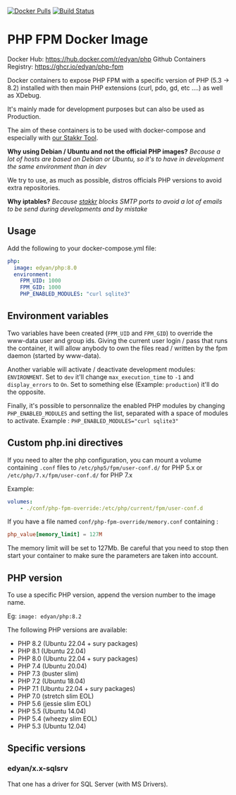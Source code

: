 [![Docker Pulls](https://img.shields.io/docker/pulls/edyan/php.svg)](https://hub.docker.com/r/edyan/php/)
[![Build Status](https://travis-ci.com/edyan/docker-php.svg?branch=master)](https://travis-ci.com/edyan/docker-php)

# PHP FPM Docker Image
Docker Hub: https://hub.docker.com/r/edyan/php
Github Containers Registry: https://ghcr.io/edyan/php-fpm

Docker containers to expose PHP FPM with a specific version of PHP (5.3 -> 8.2) installed
with then main PHP extensions (curl, pdo, gd, etc ....) as well as XDebug.

It's mainly made for development purposes but can also be used as Production.

The aim of these containers is to be used with docker-compose and especially with
[our Stakkr Tool](https://github.com/stakkr-org/stakkr).

**Why using Debian / Ubuntu and not the official PHP images?**
*Because a lot of hosts are based on Debian or Ubuntu, so it's to have in development
the same environment than in dev*

We try to use, as much as possible, distros officials PHP versions to avoid extra repositories.

**Why iptables?**
*Because [stakkr](https://github.com/stakkr-org/stakkr) blocks SMTP ports to avoid a
lot of emails to be send during developments and by mistake*


## Usage
Add the following to your docker-compose.yml file:
```yaml
php:
  image: edyan/php:8.0
  environment:
    FPM_UID: 1000
    FPM_GID: 1000
    PHP_ENABLED_MODULES: "curl sqlite3"

```

## Environment variables
Two variables have been created (`FPM_UID` and `FPM_GID`) to override the www-data user and group ids.
Giving the current user login / pass that runs the container, it will allow anybody to own the files
read / written by the fpm daemon (started by www-data).

Another variable will activate / deactivate development modules: `ENVIRONMENT`.
Set to `dev` it'll change `max_execution_time` to `-1` and `display_errors` to `On`.
Set to something else (Example: `production`) it'll do the opposite.

Finally, it's possible to personnalize the enabled PHP modules by changing `PHP_ENABLED_MODULES`
and setting the list, separated with a space of modules to activate.
Example : `PHP_ENABLED_MODULES="curl sqlite3"`

## Custom php.ini directives
If you need to alter the php configuration, you can mount a volume containing `.conf` files to
 `/etc/php5/fpm/user-conf.d/` for PHP 5.x or `/etc/php/7.x/fpm/user-conf.d/` for PHP 7.x

Example:
```yaml
volumes:
    - ./conf/php-fpm-override:/etc/php/current/fpm/user-conf.d
```

If you have a file named `conf/php-fpm-override/memory.conf` containing :
```conf
php_value[memory_limit] = 127M
```

The memory limit will be set to 127Mb. Be careful that you need to stop then start your container to make
sure the parameters are taken into account.

## PHP version
To use a specific PHP version, append the version number to the image name.

Eg: `image: edyan/php:8.2`

The following PHP versions are available:
* PHP 8.2 (Ubuntu 22.04 + sury packages)
* PHP 8.1 (Ubuntu 22.04)
* PHP 8.0 (Ubuntu 22.04 + sury packages)
* PHP 7.4 (Ubuntu 20.04)
* PHP 7.3 (buster slim)
* PHP 7.2 (Ubuntu 18.04)
* PHP 7.1 (Ubuntu 22.04 + sury packages)
* PHP 7.0 (stretch slim EOL)
* PHP 5.6 (jessie slim EOL)
* PHP 5.5 (Ubuntu 14.04)
* PHP 5.4 (wheezy slim EOL)
* PHP 5.3 (Ubuntu 12.04)


## Specific versions
### edyan/x.x-sqlsrv
That one has a driver for SQL Server (with MS Drivers).
